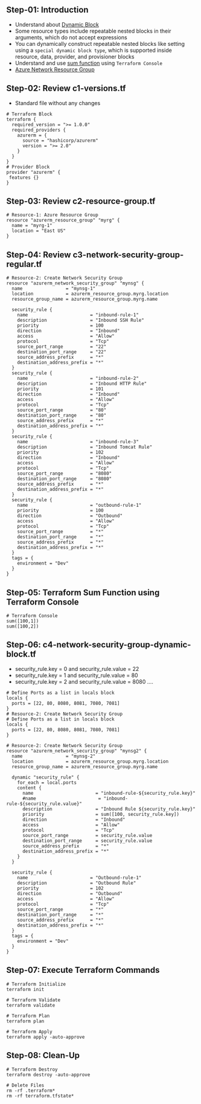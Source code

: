 ## Step-01: Introduction
- Understand about [Dynamic Block](https://www.terraform.io/docs/language/expressions/dynamic-blocks.html)
- Some resource types include repeatable nested blocks in their arguments, which do not accept expressions
- You can dynamically construct repeatable nested blocks like setting using a `special dynamic block type`, which is supported inside resource, data, provider, and provisioner blocks
- Understand and use [sum function](https://www.terraform.io/docs/language/functions/sum.html) using `Terraform Console`
- [Azure Network Resource Group](https://registry.terraform.io/providers/hashicorp/azurerm/latest/docs/resources/network_security_group)

## Step-02: Review c1-versions.tf
- Standard file without any changes
```t
# Terraform Block
terraform {
  required_version = ">= 1.0.0"
  required_providers {
    azurerm = {
      source = "hashicorp/azurerm"
      version = ">= 2.0"
    }
  }
}
# Provider Block
provider "azurerm" {
 features {}          
}
```

## Step-03: Review c2-resource-group.tf
```t
# Resource-1: Azure Resource Group
resource "azurerm_resource_group" "myrg" {
  name = "myrg-1"
  location = "East US"
}
```

## Step-04: Review c3-network-security-group-regular.tf
```t
# Resource-2: Create Network Security Group
resource "azurerm_network_security_group" "mynsg" {
  name                = "mynsg-1"
  location            = azurerm_resource_group.myrg.location
  resource_group_name = azurerm_resource_group.myrg.name

  security_rule {
    name                       = "inbound-rule-1"
    description                = "Inbound SSH Rule"
    priority                   = 100
    direction                  = "Inbound"
    access                     = "Allow"
    protocol                   = "Tcp"
    source_port_range          = "22"
    destination_port_range     = "22"
    source_address_prefix      = "*"
    destination_address_prefix = "*"
  }
  security_rule {
    name                       = "inbound-rule-2"
    description                = "Inbound HTTP Rule"    
    priority                   = 101
    direction                  = "Inbound"
    access                     = "Allow"
    protocol                   = "Tcp"
    source_port_range          = "80"
    destination_port_range     = "80"
    source_address_prefix      = "*"
    destination_address_prefix = "*"
  }
  security_rule {
    name                       = "inbound-rule-3"
    description                = "Inbound Tomcat Rule"    
    priority                   = 102
    direction                  = "Inbound"
    access                     = "Allow"
    protocol                   = "Tcp"
    source_port_range          = "8080"
    destination_port_range     = "8080"
    source_address_prefix      = "*"
    destination_address_prefix = "*"
  }
  security_rule {
    name                       = "outbound-rule-1"
    priority                   = 100
    direction                  = "Outbound"
    access                     = "Allow"
    protocol                   = "Tcp"
    source_port_range          = "*"
    destination_port_range     = "*"
    source_address_prefix      = "*"
    destination_address_prefix = "*"
  }
  tags = {
    environment = "Dev"
  }
}
```

## Step-05: Terraform Sum Function using Terraform Console
```t
# Terraform Console
sum([100,1])
sum([100,2])
```

## Step-06: c4-network-security-group-dynamic-block.tf
- security_rule.key = 0 and security_rule.value = 22
- security_rule.key = 1 and security_rule.value = 80
- security_rule.key = 2 and security_rule.value = 8080  ....
```t
# Define Ports as a list in locals block
locals {
  ports = [22, 80, 8080, 8081, 7080, 7081]
}
# Resource-2: Create Network Security Group
# Define Ports as a list in locals block
locals {
  ports = [22, 80, 8080, 8081, 7080, 7081]
}

# Resource-2: Create Network Security Group
resource "azurerm_network_security_group" "mynsg2" {
  name                = "mynsg-2"
  location            = azurerm_resource_group.myrg.location
  resource_group_name = azurerm_resource_group.myrg.name

  dynamic "security_rule" {
    for_each = local.ports
    content {
      name                       = "inbound-rule-${security_rule.key}"
      #name                       = "inbound-rule-${security_rule.value}"
      description                = "Inbound Rule ${security_rule.key}"    
      priority                   = sum([100, security_rule.key])
      direction                  = "Inbound"
      access                     = "Allow"
      protocol                   = "Tcp"
      source_port_range          = security_rule.value
      destination_port_range     = security_rule.value
      source_address_prefix      = "*"
      destination_address_prefix = "*"      
    }
  }

  security_rule {
    name                       = "Outbound-rule-1"
    description                = "Outbound Rule"    
    priority                   = 102
    direction                  = "Outbound"
    access                     = "Allow"
    protocol                   = "Tcp"
    source_port_range          = "*"
    destination_port_range     = "*"
    source_address_prefix      = "*"
    destination_address_prefix = "*"
  }    
  tags = {
    environment = "Dev"
  }  
}
```

## Step-07: Execute Terraform Commands
```t
# Terraform Initialize
terraform init

# Terraform Validate
terraform validate

# Terraform Plan
terraform plan

# Terraform Apply
terraform apply -auto-approve
```

## Step-08: Clean-Up
```t
# Terraform Destroy
terraform destroy -auto-approve

# Delete Files
rm -rf .terraform*
rm -rf terraform.tfstate*
```
